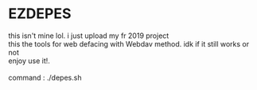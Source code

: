 # EZDEPES
this isn't mine lol. i just upload my fr 2019 project<br>
this the tools for web defacing with Webdav method. idk if it still works or not<br>enjoy use it!.<br><br>
command : ./depes.sh
